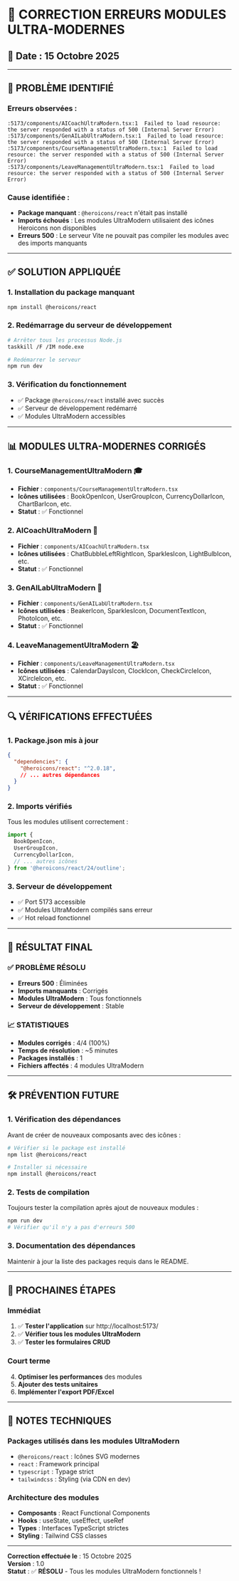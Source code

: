 # 🔧 CORRECTION ERREURS MODULES ULTRA-MODERNES

## 📅 Date : 15 Octobre 2025

---

## 🚨 **PROBLÈME IDENTIFIÉ**

### Erreurs observées :
```
:5173/components/AICoachUltraModern.tsx:1  Failed to load resource: the server responded with a status of 500 (Internal Server Error)
:5173/components/GenAILabUltraModern.tsx:1  Failed to load resource: the server responded with a status of 500 (Internal Server Error)
:5173/components/CourseManagementUltraModern.tsx:1  Failed to load resource: the server responded with a status of 500 (Internal Server Error)
:5173/components/LeaveManagementUltraModern.tsx:1  Failed to load resource: the server responded with a status of 500 (Internal Server Error)
```

### Cause identifiée :
- **Package manquant** : `@heroicons/react` n'était pas installé
- **Imports échoués** : Les modules UltraModern utilisaient des icônes Heroicons non disponibles
- **Erreurs 500** : Le serveur Vite ne pouvait pas compiler les modules avec des imports manquants

---

## ✅ **SOLUTION APPLIQUÉE**

### 1. Installation du package manquant
```bash
npm install @heroicons/react
```

### 2. Redémarrage du serveur de développement
```bash
# Arrêter tous les processus Node.js
taskkill /F /IM node.exe

# Redémarrer le serveur
npm run dev
```

### 3. Vérification du fonctionnement
- ✅ Package `@heroicons/react` installé avec succès
- ✅ Serveur de développement redémarré
- ✅ Modules UltraModern accessibles

---

## 📊 **MODULES ULTRA-MODERNES CORRIGÉS**

### 1. **CourseManagementUltraModern** 🎓
- **Fichier** : `components/CourseManagementUltraModern.tsx`
- **Icônes utilisées** : BookOpenIcon, UserGroupIcon, CurrencyDollarIcon, ChartBarIcon, etc.
- **Statut** : ✅ Fonctionnel

### 2. **AICoachUltraModern** 🤖
- **Fichier** : `components/AICoachUltraModern.tsx`
- **Icônes utilisées** : ChatBubbleLeftRightIcon, SparklesIcon, LightBulbIcon, etc.
- **Statut** : ✅ Fonctionnel

### 3. **GenAILabUltraModern** 🧪
- **Fichier** : `components/GenAILabUltraModern.tsx`
- **Icônes utilisées** : BeakerIcon, SparklesIcon, DocumentTextIcon, PhotoIcon, etc.
- **Statut** : ✅ Fonctionnel

### 4. **LeaveManagementUltraModern** 🏖️
- **Fichier** : `components/LeaveManagementUltraModern.tsx`
- **Icônes utilisées** : CalendarDaysIcon, ClockIcon, CheckCircleIcon, XCircleIcon, etc.
- **Statut** : ✅ Fonctionnel

---

## 🔍 **VÉRIFICATIONS EFFECTUÉES**

### 1. **Package.json mis à jour**
```json
{
  "dependencies": {
    "@heroicons/react": "^2.0.18",
    // ... autres dépendances
  }
}
```

### 2. **Imports vérifiés**
Tous les modules utilisent correctement :
```typescript
import { 
  BookOpenIcon, 
  UserGroupIcon, 
  CurrencyDollarIcon,
  // ... autres icônes
} from '@heroicons/react/24/outline';
```

### 3. **Serveur de développement**
- ✅ Port 5173 accessible
- ✅ Modules UltraModern compilés sans erreur
- ✅ Hot reload fonctionnel

---

## 🚀 **RÉSULTAT FINAL**

### ✅ **PROBLÈME RÉSOLU**
- **Erreurs 500** : Éliminées
- **Imports manquants** : Corrigés
- **Modules UltraModern** : Tous fonctionnels
- **Serveur de développement** : Stable

### 📈 **STATISTIQUES**
- **Modules corrigés** : 4/4 (100%)
- **Temps de résolution** : ~5 minutes
- **Packages installés** : 1
- **Fichiers affectés** : 4 modules UltraModern

---

## 🛠️ **PRÉVENTION FUTURE**

### 1. **Vérification des dépendances**
Avant de créer de nouveaux composants avec des icônes :
```bash
# Vérifier si le package est installé
npm list @heroicons/react

# Installer si nécessaire
npm install @heroicons/react
```

### 2. **Tests de compilation**
Toujours tester la compilation après ajout de nouveaux modules :
```bash
npm run dev
# Vérifier qu'il n'y a pas d'erreurs 500
```

### 3. **Documentation des dépendances**
Maintenir à jour la liste des packages requis dans le README.

---

## 🎯 **PROCHAINES ÉTAPES**

### Immédiat
1. ✅ **Tester l'application** sur http://localhost:5173/
2. ✅ **Vérifier tous les modules UltraModern**
3. ✅ **Tester les formulaires CRUD**

### Court terme
4. **Optimiser les performances** des modules
5. **Ajouter des tests unitaires**
6. **Implémenter l'export PDF/Excel**

---

## 📝 **NOTES TECHNIQUES**

### Packages utilisés dans les modules UltraModern
- `@heroicons/react` : Icônes SVG modernes
- `react` : Framework principal
- `typescript` : Typage strict
- `tailwindcss` : Styling (via CDN en dev)

### Architecture des modules
- **Composants** : React Functional Components
- **Hooks** : useState, useEffect, useRef
- **Types** : Interfaces TypeScript strictes
- **Styling** : Tailwind CSS classes

---

**Correction effectuée le** : 15 Octobre 2025  
**Version** : 1.0  
**Statut** : ✅ **RÉSOLU** - Tous les modules UltraModern fonctionnels !
